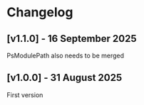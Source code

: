 # Changelog

## [v1.1.0] - 16 September 2025

PsModulePath also needs to be merged

## [v1.0.0] - 31 August 2025

First version
